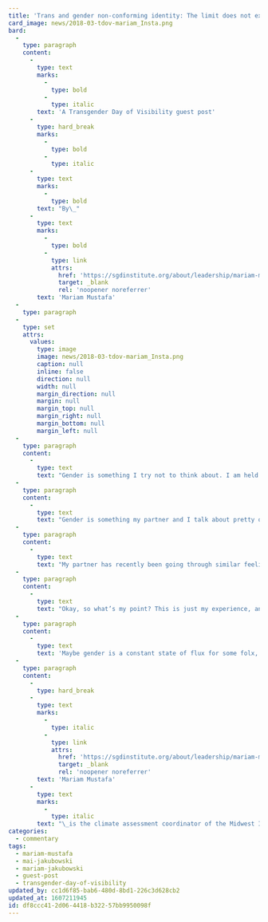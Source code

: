 ```yaml
---
title: 'Trans and gender non-conforming identity: The limit does not exist'
card_image: news/2018-03-tdov-mariam_Insta.png
bard:
  -
    type: paragraph
    content:
      -
        type: text
        marks:
          -
            type: bold
          -
            type: italic
        text: 'A Transgender Day of Visibility guest post'
      -
        type: hard_break
        marks:
          -
            type: bold
          -
            type: italic
      -
        type: text
        marks:
          -
            type: bold
        text: "By\_"
      -
        type: text
        marks:
          -
            type: bold
          -
            type: link
            attrs:
              href: 'https://sgdinstitute.org/about/leadership/mariam-mustafa'
              target: _blank
              rel: 'noopener noreferrer'
        text: 'Mariam Mustafa'
  -
    type: paragraph
  -
    type: set
    attrs:
      values:
        type: image
        image: news/2018-03-tdov-mariam_Insta.png
        caption: null
        inline: false
        direction: null
        width: null
        margin_direction: null
        margin: null
        margin_top: null
        margin_right: null
        margin_bottom: null
        margin_left: null
  -
    type: paragraph
    content:
      -
        type: text
        text: "Gender is something I try not to think about. I am held in by my own constraints; the way I feel about my body, how that impacts the types of clothes I buy, how I send emails, how I move through this world. I have the gender presentation I want dangling in front of me- the proverbial carrot on a stick motivating me to take better care of myself. But my self-image isn’t just something I use to motivate myself (however unhealthy that may be.) It is also a signal to people: read me this way. I am visible as a _____ person.\_"
  -
    type: paragraph
    content:
      -
        type: text
        text: "Gender is something my partner and I talk about pretty often. Our conversations almost always revolve around the question: at what point do we identify as trans or as gender non-conforming? Before I came out as queer, I never thought twice about my gender. I wasn’t exactly the most comfortable within a cisgender binary, but I didn’t have access to the language to express this. I identified more with movie and television characters who challenged conventional femininity. I assumed that I was just a tough girl, or a girl who could hang with the boys. It never occurred to me that I’m not a girl; that I don’t have to think of myself in that way. It also took some time to unlearn things in binary: just because I am not a girl doesn’t mean I’m a man and, in any case, building an identity purely based off of genitalia seems like the stuff of a Stephen King novel, so why adhere to it anyway? But does this line of thought mean I identify as trans? And if so, what does that mean? Am I gender non-conforming, and what does that entail? Does arriving at an answer to either question always have to mean that something about my presentation, sense of self, or performance needs to change?\_"
  -
    type: paragraph
    content:
      -
        type: text
        text: "My partner has recently been going through similar feelings; they aren’t worried about what pronouns folx use and they have no desire to validate their gender through medical procedures. They’re hesitant to say they’re somewhere on this vast gender spectrum outside of the binary, they’re hesitant to identify as a trans guy, but they aren’t hesitant in knowing that for them, the gender assigned to them at birth wasn’t exactly the correct gender.\_"
  -
    type: paragraph
    content:
      -
        type: text
        text: "Okay, so what’s my point? This is just my experience, and to some extent my partner’s experience. At the end of the day, neither one of us can speak in generalizable terms to TGNC experiences, or for the community. But what I can do with these five hundred words or so is put out what I go through, and maybe that will resonate. My overall point here, is to make visible the process of gender, the various stopping points along the way for folx, and this idea that transness is not an end point. There really isn’t an end point to gender exploration. And making that visible, the exploration of it all, is critical.\_"
  -
    type: paragraph
    content:
      -
        type: text
        text: 'Maybe gender is a constant state of flux for some folx, and for that, I have to say that maybe it doesn’t end. But that doesn’t mean it needs to be source of internal stress. I’m learning to really enjoy this gender vortex I’m caught in; and that what I identify as does not have to have some foregone conclusion about what it would take for me to get there. So I say, on Trans Day of Visibility, that those of you who are in flux, in the process of, are not sure of, maybe-kind-of-but-not-really-trans-enough-yet, or wherever you feel you’re at in this whole gender journey, are visible to me. I hear you, I see you, and I support you. Your gender is your gender is YOUR gender. The limit does not exist.'
  -
    type: paragraph
    content:
      -
        type: hard_break
      -
        type: text
        marks:
          -
            type: italic
          -
            type: link
            attrs:
              href: 'https://sgdinstitute.org/about/leadership/mariam-mustafa'
              target: _blank
              rel: 'noopener noreferrer'
        text: 'Mariam Mustafa'
      -
        type: text
        marks:
          -
            type: italic
        text: "\_is the climate assessment coordinator of the Midwest Institute for Sexuality and Gender Diversity."
categories:
  - commentary
tags:
  - mariam-mustafa
  - mai-jakubowski
  - mariam-jakubowski
  - guest-post
  - transgender-day-of-visibility
updated_by: cc1d6f85-bab6-480d-8bd1-226c3d628cb2
updated_at: 1607211945
id: df8ccc41-2d06-4418-b322-57bb9950098f
---
```

